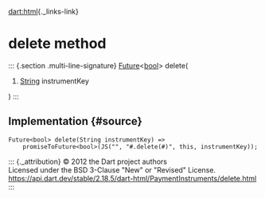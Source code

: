 [dart:html](../../dart-html/dart-html-library){._links-link}

delete method
=============

::: {.section .multi-line-signature}
[Future](../../dart-async/future-class)\<[bool](../../dart-core/bool-class)\>
delete(

1.  [String](../../dart-core/string-class) instrumentKey

)
:::

Implementation {#source}
--------------

``` {.language-dart data-language="dart"}
Future<bool> delete(String instrumentKey) =>
    promiseToFuture<bool>(JS("", "#.delete(#)", this, instrumentKey));
```

::: {._attribution}
© 2012 the Dart project authors\
Licensed under the BSD 3-Clause \"New\" or \"Revised\" License.\
<https://api.dart.dev/stable/2.18.5/dart-html/PaymentInstruments/delete.html>
:::

